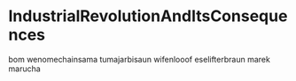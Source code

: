 # IndustrialRevolutionAndItsConsequences
bom
wenomechainsama tumajarbisaun wifenlooof eselifterbraun
marek marucha
